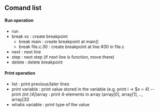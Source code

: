 ## Comand list
#### Run operation
- run
- break xx : create breakpoint
  - break main      : create breakpoint at main()
  - break file.c:30 : create breakpoint at line #30 in file.c
- next : next line
- step : next step (if next line is function, move there)
- delete : delete breakpoint

#### Print operation
- list : print previous/later lines
- print variable : print value stored in the variable (e.g. print i -> $x = 4)
-- print *(int [4]*)array : print 4-elements in array (array[0], array[1], .., array[3])
- whatis variable : print type of the value
